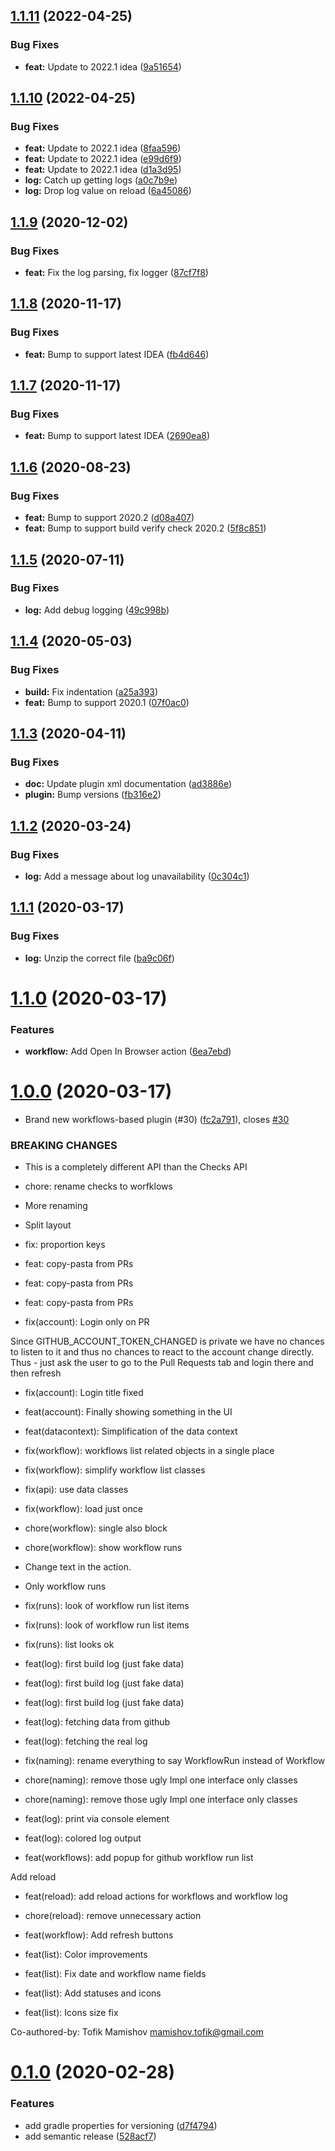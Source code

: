 ## [1.1.11](https://github.com/Otanikotani/view-github-actions-idea-plugin/compare/1.1.10...1.1.11) (2022-04-25)


### Bug Fixes

* **feat:** Update to 2022.1 idea ([9a51654](https://github.com/Otanikotani/view-github-actions-idea-plugin/commit/9a516542274b9fac6e1c087617ed86a02e6e1c15))

## [1.1.10](https://github.com/Otanikotani/view-github-actions-idea-plugin/compare/1.1.9...1.1.10) (2022-04-25)


### Bug Fixes

* **feat:** Update to 2022.1 idea ([8faa596](https://github.com/Otanikotani/view-github-actions-idea-plugin/commit/8faa59650afac0eb1cfd3b0ce565796aaa1a2e32))
* **feat:** Update to 2022.1 idea ([e99d6f9](https://github.com/Otanikotani/view-github-actions-idea-plugin/commit/e99d6f9408b52cfbfc67321b734afe6aa0d7c9b8))
* **feat:** Update to 2022.1 idea ([d1a3d95](https://github.com/Otanikotani/view-github-actions-idea-plugin/commit/d1a3d957f4bc5c5b69bf2dbcd623002df8d2bffb))
* **log:** Catch up getting logs ([a0c7b9e](https://github.com/Otanikotani/view-github-actions-idea-plugin/commit/a0c7b9e6699f09765bc224d17df681996b7690dd))
* **log:** Drop log value on reload ([6a45086](https://github.com/Otanikotani/view-github-actions-idea-plugin/commit/6a4508635ba6560af6922472883b7bcd755aee99))

## [1.1.9](https://github.com/Otanikotani/view-github-actions-idea-plugin/compare/1.1.8...1.1.9) (2020-12-02)


### Bug Fixes

* **feat:** Fix the log parsing, fix logger ([87cf7f8](https://github.com/Otanikotani/view-github-actions-idea-plugin/commit/87cf7f8ecb9eb26fc3539157ac086b0c587e3d47))

## [1.1.8](https://github.com/Otanikotani/view-github-actions-idea-plugin/compare/1.1.7...1.1.8) (2020-11-17)


### Bug Fixes

* **feat:** Bump to support latest IDEA ([fb4d646](https://github.com/Otanikotani/view-github-actions-idea-plugin/commit/fb4d646df208fe0891736dc65bcda4b27d741e7e))

## [1.1.7](https://github.com/Otanikotani/view-github-actions-idea-plugin/compare/1.1.6...1.1.7) (2020-11-17)


### Bug Fixes

* **feat:** Bump to support latest IDEA ([2690ea8](https://github.com/Otanikotani/view-github-actions-idea-plugin/commit/2690ea830ba2d2e2c2e652623f156edc54073729))

## [1.1.6](https://github.com/Otanikotani/view-github-actions-idea-plugin/compare/1.1.5...1.1.6) (2020-08-23)


### Bug Fixes

* **feat:** Bump to support 2020.2 ([d08a407](https://github.com/Otanikotani/view-github-actions-idea-plugin/commit/d08a407703f5958223879a0963e26a1da5305932))
* **feat:** Bump to support build verify check 2020.2 ([5f8c851](https://github.com/Otanikotani/view-github-actions-idea-plugin/commit/5f8c8512134c91ff4bc7109a4e1bf38e8dcbbb90))

## [1.1.5](https://github.com/Otanikotani/view-github-actions-idea-plugin/compare/1.1.4...1.1.5) (2020-07-11)


### Bug Fixes

* **log:** Add debug logging ([49c998b](https://github.com/Otanikotani/view-github-actions-idea-plugin/commit/49c998bdeeefe4f6d2bebbbb0ce6cc9248575ebb))

## [1.1.4](https://github.com/Otanikotani/view-github-actions-idea-plugin/compare/1.1.3...1.1.4) (2020-05-03)


### Bug Fixes

* **build:** Fix indentation ([a25a393](https://github.com/Otanikotani/view-github-actions-idea-plugin/commit/a25a39306ca665997a2002f97c768eef8c63b3e0))
* **feat:** Bump to support 2020.1 ([07f0ac0](https://github.com/Otanikotani/view-github-actions-idea-plugin/commit/07f0ac029246440188c825106281bf59eb86e22d))

## [1.1.3](https://github.com/Otanikotani/view-github-actions-idea-plugin/compare/1.1.2...1.1.3) (2020-04-11)


### Bug Fixes

* **doc:** Update plugin xml documentation ([ad3886e](https://github.com/Otanikotani/view-github-actions-idea-plugin/commit/ad3886e8a8d6dac9cb217a7496334a55ea987a52))
* **plugin:** Bump versions ([fb316e2](https://github.com/Otanikotani/view-github-actions-idea-plugin/commit/fb316e2fa6689b7fd903d5a831d9b826524904d4))

## [1.1.2](https://github.com/Otanikotani/view-github-actions-idea-plugin/compare/1.1.1...1.1.2) (2020-03-24)


### Bug Fixes

* **log:** Add a message about log unavailability ([0c304c1](https://github.com/Otanikotani/view-github-actions-idea-plugin/commit/0c304c1a2b4e8c65ce47c99d87f0f58b3c1bd025))

## [1.1.1](https://github.com/Otanikotani/view-github-actions-idea-plugin/compare/1.1.0...1.1.1) (2020-03-17)


### Bug Fixes

* **log:** Unzip the correct file ([ba9c06f](https://github.com/Otanikotani/view-github-actions-idea-plugin/commit/ba9c06ff096f511aabd89ecece2582224404018b))

# [1.1.0](https://github.com/Otanikotani/view-github-actions-idea-plugin/compare/1.0.0...1.1.0) (2020-03-17)


### Features

* **workflow:** Add Open In Browser action ([6ea7ebd](https://github.com/Otanikotani/view-github-actions-idea-plugin/commit/6ea7ebd34a8b27e97c7e235bcef4663aadfd54c2))

# [1.0.0](https://github.com/Otanikotani/view-github-checks-idea-plugin/compare/0.1.0...1.0.0) (2020-03-17)


* Brand new workflows-based plugin (#30) ([fc2a791](https://github.com/Otanikotani/view-github-checks-idea-plugin/commit/fc2a79151d5696d8474bb76788ecaea58ce3505b)), closes [#30](https://github.com/Otanikotani/view-github-checks-idea-plugin/issues/30)


### BREAKING CHANGES

* This is a completely different API than the Checks API

* chore: rename checks to worfklows

* More renaming

* Split layout

* fix: proportion keys

* feat: copy-pasta from PRs

* feat: copy-pasta from PRs

* feat: copy-pasta from PRs

* fix(account): Login only on PR

Since GITHUB_ACCOUNT_TOKEN_CHANGED is private we have no chances to listen to it and thus no chances to react to the account change directly. Thus - just ask the user to go to the Pull Requests tab and login there and then refresh

* fix(account): Login title fixed

* feat(account): Finally showing something in the UI

* feat(datacontext): Simplification of the data context

* fix(workflow): workflows list related objects in a single place

* fix(workflow): simplify workflow list classes

* fix(api): use data classes

* fix(workflow): load just once

* chore(workflow): single also block

* chore(workflow): show workflow runs

* Change text in the action.

* Only workflow runs

* fix(runs): look of workflow run list items

* fix(runs): look of workflow run list items

* fix(runs): list looks ok

* feat(log): first build log (just fake data)

* feat(log): first build log (just fake data)

* feat(log): first build log (just fake data)

* feat(log): fetching data from github

* feat(log): fetching the real log

* fix(naming): rename everything to say WorkflowRun instead of Workflow

* chore(naming): remove those ugly Impl one interface only classes

* chore(naming): remove those ugly Impl one interface only classes

* feat(log): print via console element

* feat(log): colored log output

* feat(workflows): add popup for github workflow run list

Add reload

* feat(reload): add reload actions for workflows and workflow log

* chore(reload): remove unnecessary action

* feat(workflow): Add refresh buttons

* feat(list): Color improvements

* feat(list): Fix date and workflow name fields

* feat(list): Add statuses and icons

* feat(list): Icons size fix

Co-authored-by: Tofik Mamishov <mamishov.tofik@gmail.com>

# [0.1.0](https://github.com/Otanikotani/view-github-checks-idea-plugin/compare/v0.0.5...0.1.0) (2020-02-28)


### Features

* add gradle properties for versioning ([d7f4794](https://github.com/Otanikotani/view-github-checks-idea-plugin/commit/d7f4794ce93dbf247634f7c7a104943b4dbebf1d))
* add semantic release ([528acf7](https://github.com/Otanikotani/view-github-checks-idea-plugin/commit/528acf76eb8f281d9218bbd85e2602122c2e3c19))
